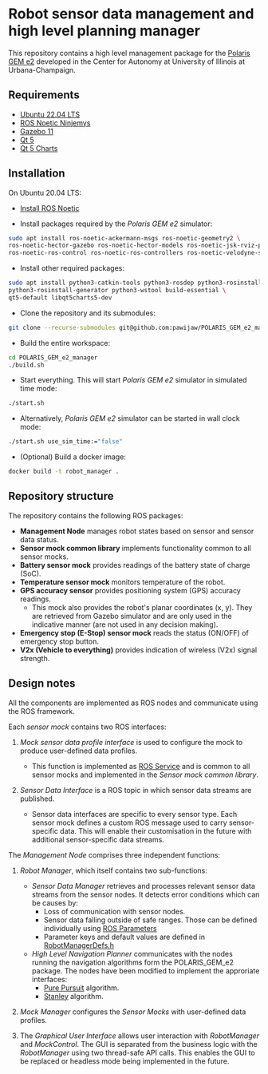 # Robot sensor data management and high level planning manager

This repository contains a high level management package for the
[Polaris GEM e2](https://gitlab.engr.illinois.edu/gemillins/POLARIS_GEM_e2)
developed in the Center for Autonomy at University of Illinois at Urbana-Champaign.

## Requirements

+ [Ubuntu 22.04 LTS](https://releases.ubuntu.com/focal/)
+ [ROS Noetic Ninjemys](https://wiki.ros.org/noetic)
+ [Gazebo 11](https://classic.gazebosim.org/)
+ [Qt 5](https://doc.qt.io/qt-5/)
+ [Qt 5 Charts](https://doc.qt.io/qt-5/qtcharts-index.html)

## Installation

On Ubuntu 20.04 LTS:

+ [Install ROS Noetic](https://wiki.ros.org/noetic/Installation/Ubuntu)

+ Install packages required by the *Polaris GEM e2* simulator:
```bash
sudo apt install ros-noetic-ackermann-msgs ros-noetic-geometry2 \
ros-noetic-hector-gazebo ros-noetic-hector-models ros-noetic-jsk-rviz-plugins \
ros-noetic-ros-control ros-noetic-ros-controllers ros-noetic-velodyne-simulator
```

+ Install other required packages:
```bash
sudo apt install python3-catkin-tools python3-rosdep python3-rosinstall \
python3-rosinstall-generator python3-wstool build-essential \
qt5-default libqt5charts5-dev
``` 

+ Clone the repository and its submodules:
```bash
git clone --recurse-submodules git@github.com:pawijaw/POLARIS_GEM_e2_manager.git
``` 

+ Build the entire workspace:
```bash
cd POLARIS_GEM_e2_manager
./build.sh
``` 

+ Start everything. This will start *Polaris GEM e2* simulator in simulated time mode:
```bash
./start.sh
``` 

+ Alternatively, *Polaris GEM e2* simulator can be started in wall clock mode:
```bash
./start.sh use_sim_time:="false"
``` 

+ (Optional) Build a docker image:
```bash
docker build -t robot_manager .
``` 

## Repository structure
The repository contains the following ROS packages:
+ **Management Node** manages robot states based on sensor and sensor data status. 
+ **Sensor mock common library** implements functionality common to all sensor mocks.
+ **Battery sensor mock** provides readings of the battery state of charge (SoC).
+ **Temperature sensor mock** monitors temperature of the robot.
+ **GPS accuracy sensor** provides positioning system (GPS) accuracy readings.
  - This mock also provides the robot's planar coordinates (x, y).
        They are retrieved from Gazebo simulator and are only used in
        the indicative manner (are not used in any decision making).
+ **Emergency stop (E-Stop) sensor mock** reads the status (ON/OFF) of emergency stop button.
+ **V2x (Vehicle to everything)** provides indication of wireless (V2x) signal strength.

## Design notes
All the components are implemented as ROS nodes and communicate using the ROS framework. 

Each *sensor mock* contains two ROS interfaces:
1. *Mock sensor data profile interface* is used to configure the mock to produce user-defined data profiles.
   - This function is implemented as [ROS Service](https://wiki.ros.org/Services) and is common to all sensor mocks and implemented in the *Sensor mock common library*.

2. *Sensor Data Interface* is a ROS topic in which sensor data streams are published.
   - Sensor data interfaces are specific to every sensor type. 
     Each sensor mock defines a custom ROS message used to carry sensor-specific data.
     This will enable their customisation in the future with additional sensor-specific data streams.
	 
The *Management Node* comprises three independent functions:
1. *Robot Manager*, which itself contains two sub-functions:
   - *Sensor Data Manager* retrieves and processes relevant sensor data streams from the sensor nodes. 
     It detects error conditions which can be causes by:
      - Loss of communication with sensor nodes.
      - Sensor data falling outside of safe ranges. Those can be defined individually using [ROS Parameters](https://wiki.ros.org/Parameter%20Server)
      - Parameter keys and default values are defined in [RobotManagerDefs.h](https://github.com/pawijaw/POLARIS_GEM_e2_manager/blob/master/src/robot_management_pack/robot_manager/src/RobotManagerDefs.h) 
   - *High Level Navigation Planner* communicates with the nodes running the navigation algorithms form the POLARIS_GEM_e2 package. The nodes have been modified to implement the approriate interfaces:
      - [Pure Pursuit](https://github.com/pawijaw/POLARIS_GEM_e2/tree/main/polaris_gem_drivers_sim/gem_pure_pursuit_sim) algorithm.
      - [Stanley](https://github.com/pawijaw/POLARIS_GEM_e2/tree/main/polaris_gem_drivers_sim/gem_stanley_sim) algorithm.
	 
2. *Mock Manager* configures the *Sensor Mocks* with user-defined data profiles.

3. The *Graphical User Interface* allows user interaction with *RobotManager* and *MockControl*. The
   GUI is separated from the business logic with the *RobotManager* using two
   thread-safe API calls. This enables the GUI to be replaced or headless mode being implemented in the future.
